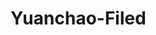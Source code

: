# Yuanchao-Filed


<!--
## 思维
||
|:-------|
|[中国互联网特色](https://github.com/JohnBown/Yuanchao-Filed/issues/2)|
|[键盘流编程 - IntelliJ IDEA快捷键 ](https://github.com/JohnBown/Yuanchao-Filed/issues/11)|

## 算法

## Java
||
|:-------|
|[JDBC-简介](https://github.com/JohnBown/Yuanchao-Filed/issues/3)|
|[JDBC-驱动类型](https://github.com/JohnBown/Yuanchao-Filed/issues/4)|
|[JDBC-连接数据库](https://github.com/JohnBown/Yuanchao-Filed/issues/5)|
|[JDBC-Statement对象](https://github.com/JohnBown/Yuanchao-Filed/issues/6)|
|[JDBC-结果集](https://github.com/JohnBown/Yuanchao-Filed/issues/7)|
|[JDBC-数据类型](https://github.com/JohnBown/Yuanchao-Filed/issues/8)|
|[JDBC-事务](https://github.com/JohnBown/Yuanchao-Filed/issues/9)|
|[JDBC-批处理](https://github.com/JohnBown/Yuanchao-Filed/issues/10)|
|[浅谈Class类](https://github.com/JohnBown/Yuanchao-Filed/issues/12)|
|[源码-Object类](https://github.com/JohnBown/Yuanchao-Filed/issues/13)|
|[JavaFX-开始](https://github.com/JohnBown/Yuanchao-Filed/issues/14)|
|[传递句柄&克隆对象](https://github.com/JohnBown/Yuanchao-Filed/issues/15)|
-->


<!--
## 第一阶段：基础开发技能强化
|||
|:--------|:--------|
|Java语言基础|Java介绍、开发环境搭建、变量、数据类型和运算符|
|流程控制和数组|选择结构、循环结构、数组、多维数组、插入算法、排序算法|
|面向对象|类、封装、继承、多态、接口、内部类、面向对象程序设计原则、面向接口开发程序、常用设计模型|
|异常处理|Java异常处理机制，Log4j日志组件|
|集合框架|Java集合框架讲解、ArrayList、LinkedList、HashMap、Iterator、泛型集合|
|泛型|泛型接口、泛型类、泛型方法、多参数泛型类、泛型类的继承|
|工具类讲解|Object类、枚举、包装类、Math类、Random类、字符串处理、日期时间|
|IO|目录操作、IO流和序列化技术|
|多线程|线程状态、线程调度、线程同步、线程间通信|
|网络编程|计算机网络基础知识、基于TCP协议的Socket编程、基于UDP协议的Socket编程|
|MySQL|MySQL的安装和配置、数据库基础知识、数据库设计、DDL、DML、DQL|
|JDBC|JDBC增删改查数据、DAO设计模式|
|反射和注解|Java反射技术、注解的概念、注解分类、读取注解信息|
|AWT和Swing|常用组件、常用容器、常用布局管理器、事件处理|
|项目管理知识|项目计划、项目生存期模型、项目管理知识、SVN版本控制|

## 第二阶段：B/S开发技术及开发项目实战
|||
|:--------|:--------|
|HTML5和表单|HTML5基础标签、HTML5表单、语义化、表单的初步验证|
|CSS3|样式表基础知识、CSS应用、CSS3高级选择器应用、CSS3制作网页动画|
|网页布局和定位|盒子模型、标准文档流、浮动、定位|
|翻转课程|商业网站、公益网站等静态页面设计和实现、Node.js、Vue|
|JavaScript|JavaScript语言基础、操作BOM对象、操作DOM对象、JavaScript面向对象|
|jQuery|jQuery选择器、事件与动画、操作DOM对象、表单校验|
|BootStrap|弹性布局、响应式布局、12栅格系统、常用组件、常用插件|
|JSP、Servlet|Servlet 技术、JSP 技术、JSTL Tag Library 技术、分页和文件上传、数据源配置Filter&Listener技术、JSTL标签库、利用Tomcat搭建企业应用服务器|
|Ajax和JSON|Ajax的基本原理、jQuery中的Ajax、JSON|
|数据可视化|Echarts图标框架使用、POI框架使用|
|Oracle|DQL、DML、DCL、DDL、数据类型、表达式、控制结构、游标、存储过程和函数、触发器、Oracle SQL Developer工具|
|UML建模和软件开发过程|UML基础、UML设计、EA工具| 软件开发过程|
|华为软件开发云|敏捷开发与DevOps理念介绍，华为软件开发云基本功能及使用指南。在华为软件开发云中完成身份注册、项目创建以及任务分解工作，并认领项目任务包|

## 第三阶段：企业开发技术及项目实战
|||
|:--------|:--------|
|Maven|项目对象模型、配置、常用命令、生命周期、eclipse构建maven项目|
|MyBatis|MyBatis原理、SQL映射文件、动态SQL、反向工程、缓存、MyBatis在B/S项目中的整合应用。|
|Spring|Spring核心概念、IOC、AOP、Spring配置扩展、Spring和MyBatis的整合。|
|SpringMVC|注解使用、传参、结果、异常机制、国际化、类型转换、数据校验、文件上传和下载、拦截器、Ajax支持；SpringMVC、Spring、MyBatis（SSM）的整合。|
|Hibernate|Hibernate的原理、映射文件、主键生成机制、对象关系映射、持久化操作、数据检索、事务管理、缓存、工厂模式|
|Struts2|Struts2原理、配置、OGNL、拦截器、单例模式|
|SSH整合|Spring、Hibernate、Struts2（SSH）框架的搭建和整合|
|Redis|缓存概念、Redis命令、redis键、集合、列表、事务|

## 第四阶段：提升开发
|||
|:--------|:--------|
|Linux系统|系统安装、用户管理、网路设置、目录操作、文件操作、JDK安装、tomcat安装、MySQL安装、eclipse安装、 Ngnix部署|
|Springboot基础|Sprintboot框架原理、工程搭建、常用注解命令。|
|Springboot整合|Springboot+mybatis整合;springboot+hibernate整合。|
|Hadoop平台|大数据、云计算概念；hadoop及其相关项目介绍；搭建hadoop分布式运行环境|
|HDFS|hadoop分布式存储系统常用命令和分布式文件存储系统Java API|
|MapReduce和Hive|大数据批处理计算模型，分布式离线计算开发与应用，YARN运行程序开发，分布式数据仓库。|
|Hbase和Spark|分布式数据库原理，分布式数据库常用shell，HBase数据库Java API，即时计算技术|
